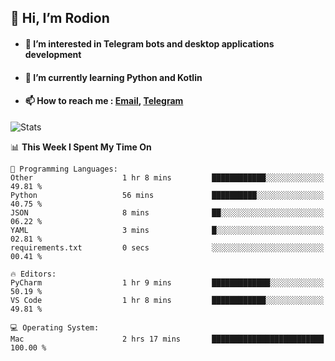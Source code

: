 ## 👋 Hi, I’m Rodion
- #### 👀 I’m interested in Telegram bots and desktop applications development
- #### 🌱 I’m currently learning Python and Kotlin
- #### 📫 How to reach me : [Email](mailto:me@lavn.ml), [Telegram](https://t.me/rodion_gudz)

![Stats](https://github-readme-stats.vercel.app/api?username=rodion-gudz&show_icons=true&theme=github_dark&hide_border=true&hide=issues&count_private=true&layout=compact)


<!--START_SECTION:waka-->
📊 **This Week I Spent My Time On** 

```text
💬 Programming Languages: 
Other                    1 hr 8 mins         ████████████░░░░░░░░░░░░░   49.81 % 
Python                   56 mins             ██████████░░░░░░░░░░░░░░░   40.75 % 
JSON                     8 mins              ██░░░░░░░░░░░░░░░░░░░░░░░   06.22 % 
YAML                     3 mins              █░░░░░░░░░░░░░░░░░░░░░░░░   02.81 % 
requirements.txt         0 secs              ░░░░░░░░░░░░░░░░░░░░░░░░░   00.41 % 

🔥 Editors: 
PyCharm                  1 hr 9 mins         █████████████░░░░░░░░░░░░   50.19 % 
VS Code                  1 hr 8 mins         ████████████░░░░░░░░░░░░░   49.81 % 

💻 Operating System: 
Mac                      2 hrs 17 mins       █████████████████████████   100.00 % 
```


<!--END_SECTION:waka-->
